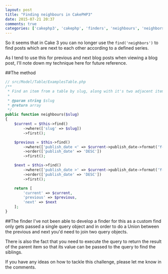 ```yaml
---
layout: post
title: "Finding neighbours in CakePHP3"
date: 2015-07-21 20:37
comments: true
categories: ['cakephp3', 'cakephp', 'finders', 'neighbours', 'neighbors']
---
```

So it seems that in Cake 3 you can no longer use the `find('neighbors')` to find posts which are next to each other according to a defined series.

As I tend to use this for previous and next blog posts when viewing a blog post, I'll note down my technique here for future reference.

##The method
```php
// src/Model/Table/ExamplesTable.php
/**
 * Find an item from a table by slug, along with it's two adjacent items
 *
 * @param string $slug
 * @return array
 */
public function neighbours($slug)
{
    $current = $this->find()
        ->where(['slug' => $slug])
        ->first();

    $previous = $this->find()
        ->where(['publish_date <' => $current->publish_date->format('Y-m-d')])
        ->order(['publish_date' => 'DESC'])
        ->first();

    $next = $this->find()
        ->where(['publish_date >' => $current->publish_date->format('Y-m-d')])
        ->order(['publish_date' => 'DESC'])
        ->first();

    return [
        'current' => $current,
        'previous' => $previous,
        'next' => $next
    ];
}
```

##The finder
I've not been able to develop a finder for this as a custom find only gets passed a single query object and in order to do a Union between the previous and next you'd need to join two query objects.

There is also the fact that you need to execute the query to return the result of the parent item so that its value can be passed to the query to find the siblings.

If you have any ideas on how to tackle this challenge, please let me know in the comments.